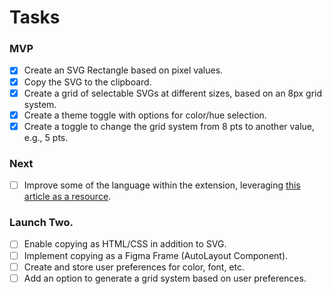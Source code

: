 # Tasks

### MVP

- [x] Create an SVG Rectangle based on pixel values.
- [x] Copy the SVG to the clipboard.
- [x] Create a grid of selectable SVGs at different sizes, based on an 8px grid system.
- [x] Create a theme toggle with options for color/hue selection.
- [x] Create a toggle to change the grid system from 8 pts to another value, e.g., 5 pts.

### Next

- [ ] Improve some of the language within the extension, leveraging [this article as a resource](https://www.designsystems.com/space-grids-and-layouts/#:~:text=You%E2%80%99ll%20see%204pt%2C%205pt%2C%206pt%2C%208pt%2C%2010pt%20increment%20systems.).

### Launch Two.

- [ ] Enable copying as HTML/CSS in addition to SVG.
- [ ] Implement copying as a Figma Frame (AutoLayout Component).
- [ ] Create and store user preferences for color, font, etc.
- [ ] Add an option to generate a grid system based on user preferences.
